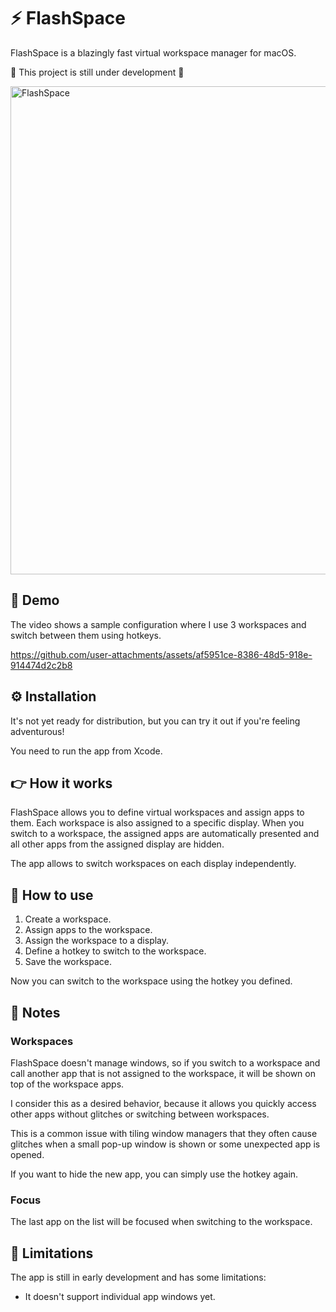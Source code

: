 # ⚡ FlashSpace

FlashSpace is a blazingly fast virtual workspace manager for macOS.

🚧 This project is still under development 🚧

<img width="781" alt="FlashSpace" src="https://github.com/user-attachments/assets/67a97170-b9c0-462b-a5dd-ca13a8aa8a84" />

## 🎥 Demo

The video shows a sample configuration where I use 3 workspaces and switch
between them using hotkeys.

https://github.com/user-attachments/assets/af5951ce-8386-48d5-918e-914474d2c2b8

## ⚙️ Installation

It's not yet ready for distribution, but you can try it out if you're feeling adventurous!

You need to run the app from Xcode.

## 👉 How it works

FlashSpace allows you to define virtual workspaces and assign apps to them. Each workspace is
also assigned to a specific display. When you switch to a workspace, the assigned apps are
automatically presented and all other apps from the assigned display are hidden.

The app allows to switch workspaces on each display independently.

## 💬 How to use

1. Create a workspace.
1. Assign apps to the workspace.
1. Assign the workspace to a display.
1. Define a hotkey to switch to the workspace.
1. Save the workspace.

Now you can switch to the workspace using the hotkey you defined.

## 📝 Notes

### Workspaces

FlashSpace doesn't manage windows, so if you switch to a workspace and call
another app that is not assigned to the workspace, it will be shown on top of
the workspace apps.

I consider this as a desired behavior, because it allows you quickly access other
apps without glitches or switching between workspaces.

This is a common issue with tiling window managers that they often cause glitches
when a small pop-up window is shown or some unexpected app is opened.

If you want to hide the new app, you can simply use the hotkey again.

### Focus

The last app on the list will be focused when switching to the workspace.

## 🚧 Limitations

The app is still in early development and has some limitations:

- It doesn't support individual app windows yet.
